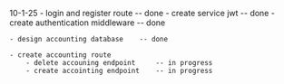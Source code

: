 10-1-25
    - login and register route          -- done
    - create service jwt    -- done
    - create authentication middleware  -- done

    - design accounting database    -- done

    - create accounting route 
        - delete accouning endpoint     -- in progress
        - create accointing endpoint    -- in progress



